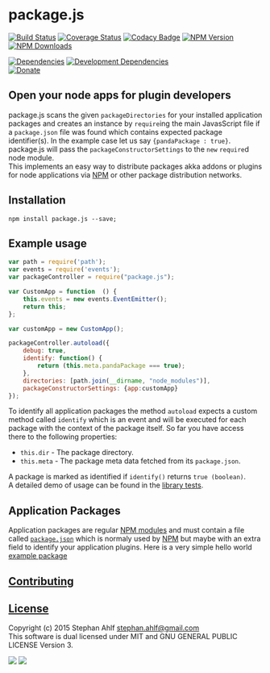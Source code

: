 # package.js
[![Build Status](http://img.shields.io/travis/s-a/package.js.svg)](https://travis-ci.org/s-a/package.js)
[![Coverage Status](https://coveralls.io/repos/s-a/package.js/badge.svg)](https://coveralls.io/r/s-a/package.js)
[![Codacy Badge](https://www.codacy.com/project/badge/aa693627f7f2424db1fa0cc2871f1aa5)](https://www.codacy.com/app/stephanahlf/package-js)
[![NPM Version](http://img.shields.io/npm/v/package.js.svg?style=flat)](https://www.npmjs.org/package/package.js)
[![NPM Downloads](https://img.shields.io/npm/dm/package.js.svg)](https://www.npmjs.org/package/package.js)  

[![Dependencies](https://img.shields.io/david/s-a/package.js.svg)](https://www.npmjs.org/package/package.js)
[![Development Dependencies](https://img.shields.io/david/dev/s-a/package.js.svg)](https://www.npmjs.org/package/package.js)  
[![Donate](http://s-a.github.io/donate/donate.svg)](http://s-a.github.io/donate/)

## Open your node apps for plugin developers
package.js scans the given ```packageDirectories``` for your installed application packages and creates an instance by ```require```ing the main JavasScript file if a ```package.json``` file was found which contains expected package identifier(s). In the example case let us say ```{pandaPackage : true}```.
package.js will pass the ```packageConstructorSettings``` to the ```new``` ```require```d node module.  
This implements an easy way to distribute packages akka addons or plugins for node applications via [NPM](https://npmjs.com) or other package distribution networks.  


## Installation
```shell
npm install package.js --save;
```  

## Example usage
```javascript
var path = require('path');
var events = require('events');
var packageController = require("package.js");

var CustomApp = function  () {
	this.events = new events.EventEmitter();
	return this;
};

var customApp = new CustomApp();

packageController.autoload({
	debug: true,
	identify: function() {
		return (this.meta.pandaPackage === true);
	},
	directories: [path.join(__dirname, "node_modules")],
	packageConstructorSettings: {app:customApp}
});
```
To identify all application packages the method ```autoload``` expects a custom method called ```identify``` which is an event and will be executed for each package with the context of the package itself. So far you have access there to the following properties:
 - ```this.dir``` - The package directory.
 - ```this.meta``` - The package meta data fetched from its ```package.json```.  

A package is marked as identified if ```identify()``` returns ```true (boolean)```.  
A detailed demo of usage can be found in the [library tests](/test/main.js).

## Application Packages
Application packages are regular [NPM modules](https://docs.npmjs.com/getting-started/creating-node-modules) and must contain a file called [```package.json```](https://docs.npmjs.com/files/package.json) which is normaly used by [NPM](https://npmjs.com) but maybe with an extra field to identify your application plugins. Here is a very simple hello world [example package](/test-packages/package-1/)

## [Contributing](/CONTRIBUTING.md)

## [License](/LICENSE.md)
Copyright (c) 2015 Stephan Ahlf <stephan.ahlf@gmail.com>  
This software is dual licensed under MIT and GNU GENERAL PUBLIC LICENSE Version 3.  

[<img src="https://s-a.github.io/license/img/mit.svg" />](/LICENSE.md#mit "Massachusetts Institute of Technology (MIT)")
[<img src="https://s-a.github.io/license/img/gpl-3.0.svg" />](/LICENSE.md#gpl-30 "GNU GENERAL PUBLIC LICENSE Version 3")
